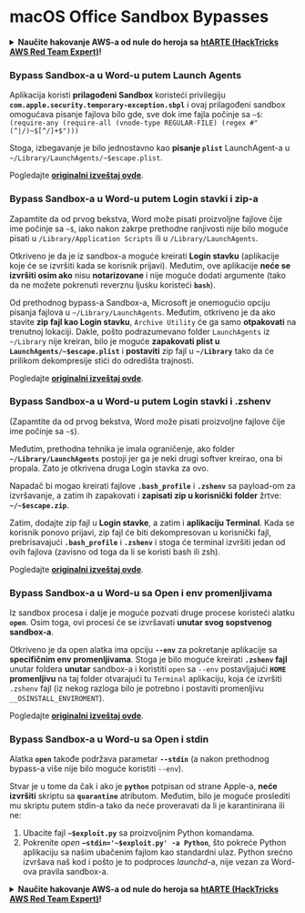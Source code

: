 # macOS Office Sandbox Bypasses

<details>

<summary><strong>Naučite hakovanje AWS-a od nule do heroja sa</strong> <a href="https://training.hacktricks.xyz/courses/arte"><strong>htARTE (HackTricks AWS Red Team Expert)</strong></a><strong>!</strong></summary>

Drugi načini podrške HackTricks-u:

* Ako želite da vidite **vašu kompaniju reklamiranu na HackTricks-u** ili **preuzmete HackTricks u PDF formatu** proverite [**SUBSCRIPTION PLANS**](https://github.com/sponsors/carlospolop)!
* Nabavite [**zvanični PEASS & HackTricks swag**](https://peass.creator-spring.com)
* Otkrijte [**The PEASS Family**](https://opensea.io/collection/the-peass-family), našu kolekciju ekskluzivnih [**NFT-ova**](https://opensea.io/collection/the-peass-family)
* **Pridružite se** 💬 [**Discord grupi**](https://discord.gg/hRep4RUj7f) ili [**telegram grupi**](https://t.me/peass) ili nas **pratite** na **Twitter-u** 🐦 [**@carlospolopm**](https://twitter.com/hacktricks\_live)**.**
* **Podelite svoje hakovanje trikove slanjem PR-ova na** [**HackTricks**](https://github.com/carlospolop/hacktricks) i [**HackTricks Cloud**](https://github.com/carlospolop/hacktricks-cloud) github repozitorijume.

</details>

### Bypass Sandbox-a u Word-u putem Launch Agents

Aplikacija koristi **prilagođeni Sandbox** koristeći privilegiju **`com.apple.security.temporary-exception.sbpl`** i ovaj prilagođeni sandbox omogućava pisanje fajlova bilo gde, sve dok ime fajla počinje sa `~$`: `(require-any (require-all (vnode-type REGULAR-FILE) (regex #"(^|/)~$[^/]+$")))`

Stoga, izbegavanje je bilo jednostavno kao **pisanje `plist`** LaunchAgent-a u `~/Library/LaunchAgents/~$escape.plist`.

Pogledajte [**originalni izveštaj ovde**](https://www.mdsec.co.uk/2018/08/escaping-the-sandbox-microsoft-office-on-macos/).

### Bypass Sandbox-a u Word-u putem Login stavki i zip-a

Zapamtite da od prvog bekstva, Word može pisati proizvoljne fajlove čije ime počinje sa `~$`, iako nakon zakrpe prethodne ranjivosti nije bilo moguće pisati u `/Library/Application Scripts` ili u `/Library/LaunchAgents`.

Otkriveno je da je iz sandbox-a moguće kreirati **Login stavku** (aplikacije koje će se izvršiti kada se korisnik prijavi). Međutim, ove aplikacije **neće se izvršiti osim ako** nisu **notarizovane** i nije moguće dodati argumente (tako da ne možete pokrenuti reverznu ljusku koristeći **`bash`**).

Od prethodnog bypass-a Sandbox-a, Microsoft je onemogućio opciju pisanja fajlova u `~/Library/LaunchAgents`. Međutim, otkriveno je da ako stavite **zip fajl kao Login stavku**, `Archive Utility` će ga samo **otpakovati** na trenutnoj lokaciji. Dakle, pošto podrazumevano folder `LaunchAgents` iz `~/Library` nije kreiran, bilo je moguće **zapakovati plist u `LaunchAgents/~$escape.plist`** i **postaviti** zip fajl u **`~/Library`** tako da će prilikom dekompresije stići do odredišta trajnosti.

Pogledajte [**originalni izveštaj ovde**](https://objective-see.org/blog/blog\_0x4B.html).

### Bypass Sandbox-a u Word-u putem Login stavki i .zshenv

(Zapamtite da od prvog bekstva, Word može pisati proizvoljne fajlove čije ime počinje sa `~$`).

Međutim, prethodna tehnika je imala ograničenje, ako folder **`~/Library/LaunchAgents`** postoji jer ga je neki drugi softver kreirao, ona bi propala. Zato je otkrivena druga Login stavka za ovo.

Napadač bi mogao kreirati fajlove **`.bash_profile`** i **`.zshenv`** sa payload-om za izvršavanje, a zatim ih zapakovati i **zapisati zip u korisnički folder** žrtve: **`~/~$escape.zip`**.

Zatim, dodajte zip fajl u **Login stavke**, a zatim i **aplikaciju Terminal**. Kada se korisnik ponovo prijavi, zip fajl će biti dekompresovan u korisnički fajl, prebrisavajući **`.bash_profile`** i **`.zshenv`** i stoga će terminal izvršiti jedan od ovih fajlova (zavisno od toga da li se koristi bash ili zsh).

Pogledajte [**originalni izveštaj ovde**](https://desi-jarvis.medium.com/office365-macos-sandbox-escape-fcce4fa4123c).

### Bypass Sandbox-a u Word-u sa Open i env promenljivama

Iz sandbox procesa i dalje je moguće pozvati druge procese koristeći alatku **`open`**. Osim toga, ovi procesi će se izvršavati **unutar svog sopstvenog sandbox-a**.

Otkriveno je da open alatka ima opciju **`--env`** za pokretanje aplikacije sa **specifičnim env promenljivama**. Stoga je bilo moguće kreirati **`.zshenv` fajl** unutar foldera **unutar** sandbox-a i koristiti `open` sa `--env` postavljajući **`HOME` promenljivu** na taj folder otvarajući tu `Terminal` aplikaciju, koja će izvršiti `.zshenv` fajl (iz nekog razloga bilo je potrebno i postaviti promenljivu `__OSINSTALL_ENVIROMENT`).

Pogledajte [**originalni izveštaj ovde**](https://perception-point.io/blog/technical-analysis-of-cve-2021-30864/).

### Bypass Sandbox-a u Word-u sa Open i stdin

Alatka **`open`** takođe podržava parametar **`--stdin`** (a nakon prethodnog bypass-a više nije bilo moguće koristiti `--env`).

Stvar je u tome da čak i ako je **`python`** potpisan od strane Apple-a, **neće izvršiti** skriptu sa **`quarantine`** atributom. Međutim, bilo je moguće proslediti mu skriptu putem stdin-a tako da neće proveravati da li je karantinirana ili ne:

1. Ubacite fajl **`~$exploit.py`** sa proizvoljnim Python komandama.
2. Pokrenite _open_ **`–stdin='~$exploit.py' -a Python`**, što pokreće Python aplikaciju sa našim ubačenim fajlom kao standardni ulaz. Python srećno izvršava naš kod i pošto je to podproces _launchd_-a, nije vezan za Word-ova pravila sandbox-a.

<details>

<summary><strong>Naučite hakovanje AWS-a od nule do heroja sa</strong> <a href="https://training.hacktricks.xyz/courses/arte"><strong>htARTE (HackTricks AWS Red Team Expert)</strong></a><strong>!</strong></summary>

Drugi načini podrške HackTricks-u:

* Ako želite da vidite **vašu kompaniju reklamiranu na HackTricks-u** ili **preuzmete HackTricks u PDF formatu** proverite [**SUBSCRIPTION PLANS**](https://github.com/sponsors/carlospolop)!
* Nabavite [**zvanični PEASS & HackTricks swag**](https://peass.creator-spring.com)
* Otkrijte [**The PEASS Family**](https://opensea.io/collection/the-peass-family), našu kolekciju ekskluzivnih [**NFT-ova**](https://opensea.io/collection/the-peass-family)
* **Pridružite se** 💬 [**Discord grupi**](https://discord.gg/hRep4RUj7f) ili [**telegram grupi**](https://t.me/peass) ili nas **pratite** na \*\*Twitter

</details>
